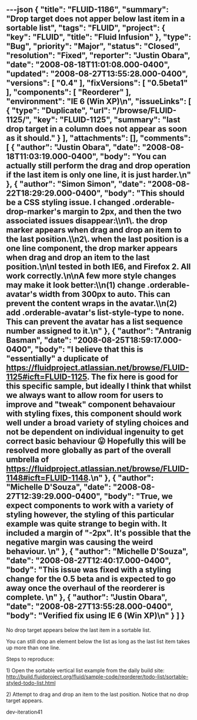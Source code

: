 ---json
{
  "title": "FLUID-1186",
  "summary": "Drop target does not apper below last item in a sortable list",
  "tags": "FLUID",
  "project": {
    "key": "FLUID",
    "title": "Fluid Infusion"
  },
  "type": "Bug",
  "priority": "Major",
  "status": "Closed",
  "resolution": "Fixed",
  "reporter": "Justin Obara",
  "date": "2008-08-18T11:01:08.000-0400",
  "updated": "2008-08-27T13:55:28.000-0400",
  "versions": [
    "0.4"
  ],
  "fixVersions": [
    "0.5beta1"
  ],
  "components": [
    "Reorderer"
  ],
  "environment": "IE 6 (Win XP)\n",
  "issueLinks": [
    {
      "type": "Duplicate",
      "url": "/browse/FLUID-1125/",
      "key": "FLUID-1125",
      "summary": "last drop target in a column does not  appear as soon as it should."
    }
  ],
  "attachments": [],
  "comments": [
    {
      "author": "Justin Obara",
      "date": "2008-08-18T11:03:19.000-0400",
      "body": "You can actually still perform the drag and drop operation if the last item is only one line, it is just harder.\n"
    },
    {
      "author": "Simon Simon",
      "date": "2008-08-22T18:29:29.000-0400",
      "body": "This should be a CSS styling issue. I changed .orderable-drop-marker's margin to 2px, and then the two associated issues disappear:\\\n1\\. the drop marker appears when drag and drop an item to the last position.\\\n2\\. when the last position is a one line component, the drop marker appears when drag and drop an item to the last position.\n\nI tested in both IE6, and Firefox 2. All work correctly.\n\nA few more style changes may make it look better:\\\n(1) change .orderable-avatar's width from 300px to auto. This can prevent the content wraps in the avatar.\\\n(2) add .orderable-avatar's list-style-type to none. This can prevent the avatar has a list sequence number assigned to it.\n"
    },
    {
      "author": "Antranig Basman",
      "date": "2008-08-25T18:59:17.000-0400",
      "body": "I believe that this is \"essentially\" a duplicate of <https://fluidproject.atlassian.net/browse/FLUID-1125#icft=FLUID-1125>. The fix here is good for this specific sample, but ideally I think that whilst we always want to allow room for users to improve and \"tweak\" component behavaiour with styling fixes, this component should work well under a broad variety of styling choices and not be dependent on individual ingenuity to get correct basic behaviour 😛 Hopefully this will be resolved more globally as part of the overall umbrella of  <https://fluidproject.atlassian.net/browse/FLUID-1148#icft=FLUID-1148>.\n"
    },
    {
      "author": "Michelle D'Souza",
      "date": "2008-08-27T12:39:29.000-0400",
      "body": "True, we expect components to work with a variety of styling however, the styling of this particular example was quite strange to begin with. It included a margin of \"-2px\".  It's possible that the negative margin was causing the weird behaviour.&#x20;\n"
    },
    {
      "author": "Michelle D'Souza",
      "date": "2008-08-27T12:40:17.000-0400",
      "body": "This issue was fixed with a styling change for the 0.5 beta and is expected to go away once the overhaul of the reorderer is complete.&#x20;\n"
    },
    {
      "author": "Justin Obara",
      "date": "2008-08-27T13:55:28.000-0400",
      "body": "Verified fix using IE 6 (Win XP)\n"
    }
  ]
}
---
No drop target appears below the last item in a sortable list.

You can still drop an element below the list as long as the last list item takes up more than one line.

Steps to reproduce:

1\) Open the sortable vertical list example from the daily build site:\
<http://build.fluidproject.org/fluid/sample-code/reorderer/todo-list/sortable-styled-todo-list.html>

2\) Attempt to drag and drop an item to the last position. Notice that no drop target appears.&#x20;

dev-iteration41

        